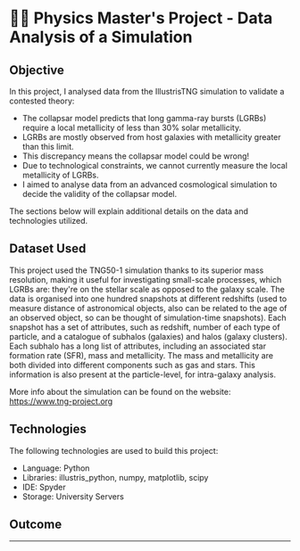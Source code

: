 # 💫🌟 Physics Master's Project - Data Analysis of a Simulation

## Objective

In this project, I analysed data from the IllustrisTNG simulation to validate a contested theory:
* The collapsar model predicts that long gamma-ray bursts (LGRBs) require a local metallicity       of  less than 30% solar metallicity.
* LGRBs are mostly observed from host galaxies with metallicity greater than this limit. 
* This discrepancy means the collapsar model could be wrong!
* Due to technological constraints, we cannot currently measure the local metallicity of LGRBs.
* I aimed to analyse data from an advanced cosmological simulation to decide the validity of the collapsar model.

The sections below will explain additional details on the data and technologies utilized.

## Dataset Used

This project used the TNG50-1 simulation thanks to its superior mass resolution, making it useful for investigating small-scale processes, which LGRBs are: they're on the stellar scale as opposed to the galaxy scale.
The data is organised into one hundred snapshots at different redshifts (used to measure distance of astronomical objects, also can be related to the age of an observed object, so can be thought of simulation-time snapshots).
Each snapshot has a set of attributes, such as redshift, number of each type of particle, and a catalogue of subhalos (galaxies) and halos (galaxy clusters). Each subhalo has a long list of attributes, including an associated star formation rate (SFR), mass and metallicity. The mass and metallicity are both divided into different components such as gas and stars. This information is also present at the particle-level, for intra-galaxy analysis.

More info about the simulation can be found on the website: https://www.tng-project.org

## Technologies

The following technologies are used to build this project:
- Language: Python
- Libraries: illustris_python, numpy, matplotlib, scipy
- IDE: Spyder 
- Storage: University Servers

## Outcome



***
